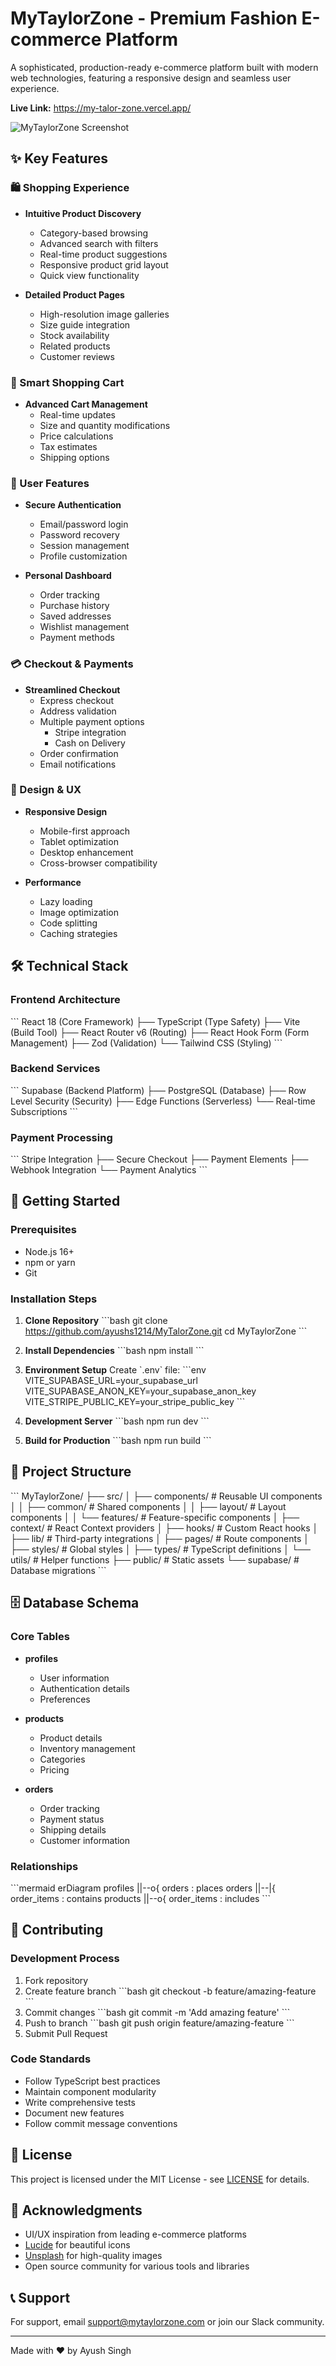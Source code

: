 # MyTaylorZone - Premium Fashion E-commerce Platform

A sophisticated, production-ready e-commerce platform built with modern web technologies, featuring a responsive design and seamless user experience.

 **Live Link:**
  https://my-talor-zone.vercel.app/

![MyTaylorZone Screenshot](https://images.unsplash.com/photo-1483985988355-763728e1935b?auto=format&fit=crop&q=80)

## ✨ Key Features

### 🛍️ Shopping Experience
- **Intuitive Product Discovery**
  - Category-based browsing
  - Advanced search with filters
  - Real-time product suggestions
  - Responsive product grid layout
  - Quick view functionality

- **Detailed Product Pages**
  - High-resolution image galleries
  - Size guide integration
  - Stock availability
  - Related products
  - Customer reviews

### 🛒 Smart Shopping Cart
- **Advanced Cart Management**
  - Real-time updates
  - Size and quantity modifications
  - Price calculations
  - Tax estimates
  - Shipping options

### 👤 User Features
- **Secure Authentication**
  - Email/password login
  - Password recovery
  - Session management
  - Profile customization

- **Personal Dashboard**
  - Order tracking
  - Purchase history
  - Saved addresses
  - Wishlist management
  - Payment methods

### 💳 Checkout & Payments
- **Streamlined Checkout**
  - Express checkout
  - Address validation
  - Multiple payment options
    - Stripe integration
    - Cash on Delivery
  - Order confirmation
  - Email notifications

### 🎨 Design & UX
- **Responsive Design**
  - Mobile-first approach
  - Tablet optimization
  - Desktop enhancement
  - Cross-browser compatibility

- **Performance**
  - Lazy loading
  - Image optimization
  - Code splitting
  - Caching strategies

## 🛠️ Technical Stack

### Frontend Architecture
\`\`\`
React 18 (Core Framework)
├── TypeScript (Type Safety)
├── Vite (Build Tool)
├── React Router v6 (Routing)
├── React Hook Form (Form Management)
├── Zod (Validation)
└── Tailwind CSS (Styling)
\`\`\`

### Backend Services
\`\`\`
Supabase (Backend Platform)
├── PostgreSQL (Database)
├── Row Level Security (Security)
├── Edge Functions (Serverless)
└── Real-time Subscriptions
\`\`\`

### Payment Processing
\`\`\`
Stripe Integration
├── Secure Checkout
├── Payment Elements
├── Webhook Integration
└── Payment Analytics
\`\`\`

## 🚀 Getting Started

### Prerequisites
- Node.js 16+
- npm or yarn
- Git

### Installation Steps

1. **Clone Repository**
   \`\`\`bash
   git clone https://github.com/ayushs1214/MyTalorZone.git
   cd MyTaylorZone
   \`\`\`

2. **Install Dependencies**
   \`\`\`bash
   npm install
   \`\`\`

3. **Environment Setup**
   Create \`.env\` file:
   \`\`\`env
   VITE_SUPABASE_URL=your_supabase_url
   VITE_SUPABASE_ANON_KEY=your_supabase_anon_key
   VITE_STRIPE_PUBLIC_KEY=your_stripe_public_key
   \`\`\`

4. **Development Server**
   \`\`\`bash
   npm run dev
   \`\`\`

5. **Build for Production**
   \`\`\`bash
   npm run build
   \`\`\`

## 📁 Project Structure

\`\`\`
MyTaylorZone/
├── src/
│   ├── components/          # Reusable UI components
│   │   ├── common/         # Shared components
│   │   ├── layout/         # Layout components
│   │   └── features/       # Feature-specific components
│   ├── context/            # React Context providers
│   ├── hooks/              # Custom React hooks
│   ├── lib/                # Third-party integrations
│   ├── pages/              # Route components
│   ├── styles/             # Global styles
│   ├── types/              # TypeScript definitions
│   └── utils/              # Helper functions
├── public/                 # Static assets
└── supabase/              # Database migrations
\`\`\`

## 🗄️ Database Schema

### Core Tables
- **profiles**
  - User information
  - Authentication details
  - Preferences

- **products**
  - Product details
  - Inventory management
  - Categories
  - Pricing

- **orders**
  - Order tracking
  - Payment status
  - Shipping details
  - Customer information

### Relationships
\`\`\`mermaid
erDiagram
    profiles ||--o{ orders : places
    orders ||--|{ order_items : contains
    products ||--o{ order_items : includes
\`\`\`

## 🤝 Contributing

### Development Process
1. Fork repository
2. Create feature branch
   \`\`\`bash
   git checkout -b feature/amazing-feature
   \`\`\`
3. Commit changes
   \`\`\`bash
   git commit -m 'Add amazing feature'
   \`\`\`
4. Push to branch
   \`\`\`bash
   git push origin feature/amazing-feature
   \`\`\`
5. Submit Pull Request

### Code Standards
- Follow TypeScript best practices
- Maintain component modularity
- Write comprehensive tests
- Document new features
- Follow commit message conventions

## 📄 License

This project is licensed under the MIT License - see [LICENSE](LICENSE) for details.

## 🙏 Acknowledgments

- UI/UX inspiration from leading e-commerce platforms
- [Lucide](https://lucide.dev) for beautiful icons
- [Unsplash](https://unsplash.com) for high-quality images
- Open source community for various tools and libraries

## 📞 Support

For support, email support@mytaylorzone.com or join our Slack community.

---

Made with ❤️ by Ayush Singh
